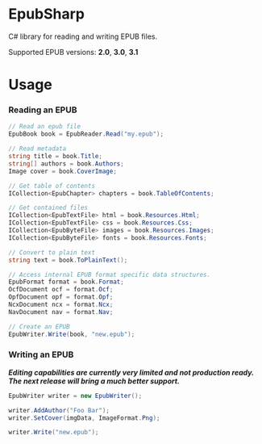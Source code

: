 # EpubSharp
C# library for reading and writing EPUB files.

Supported EPUB versions: **2.0**, **3.0**, **3.1**

# Usage

### Reading an EPUB

```cs
// Read an epub file
EpubBook book = EpubReader.Read("my.epub");

// Read metadata
string title = book.Title;
string[] authors = book.Authors;
Image cover = book.CoverImage;

// Get table of contents
ICollection<EpubChapter> chapters = book.TableOfContents;

// Get contained files
ICollection<EpubTextFile> html = book.Resources.Html;
ICollection<EpubTextFile> css = book.Resources.Css;
ICollection<EpubByteFile> images = book.Resources.Images;
ICollection<EpubByteFile> fonts = book.Resources.Fonts;

// Convert to plain text
string text = book.ToPlainText();

// Access internal EPUB format specific data structures.
EpubFormat format = book.Format;
OcfDocument ocf = format.Ocf;
OpfDocument opf = format.Opf;
NcxDocument ncx = format.Ncx;
NavDocument nav = format.Nav;

// Create an EPUB
EpubWriter.Write(book, "new.epub");
```

### Writing an EPUB
_**Editing capabilities are currently very limited and not production ready. The next release will bring a much better support.**_
```cs
EpubWriter writer = new EpubWriter();

writer.AddAuthor("Foo Bar");
writer.SetCover(imgData, ImageFormat.Png);

writer.Write("new.epub");
```
